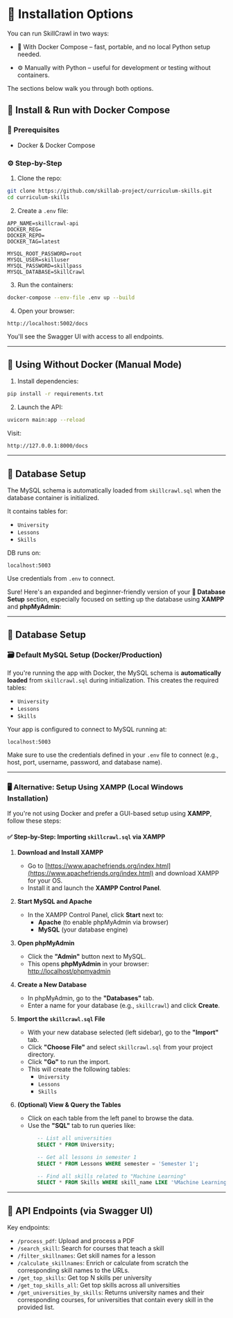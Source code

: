 # 🧰 Installation Options
You can run SkillCrawl in two ways:

- 🐳 With Docker Compose – fast, portable, and no local Python setup needed.

- ⚙️ Manually with Python – useful for development or testing without containers.

The sections below walk you through both options.

## 🐳 Install & Run with Docker Compose

### 📁 Prerequisites
- Docker & Docker Compose

### ⚙️ Step-by-Step
1. Clone the repo:
```bash
git clone https://github.com/skillab-project/curriculum-skills.git
cd curriculum-skills
```

2. Create a `.env` file:
```env
APP_NAME=skillcrawl-api
DOCKER_REG=
DOCKER_REPO=
DOCKER_TAG=latest

MYSQL_ROOT_PASSWORD=root
MYSQL_USER=skilluser
MYSQL_PASSWORD=skillpass
MYSQL_DATABASE=SkillCrawl
```

3. Run the containers:
```bash
docker-compose --env-file .env up --build
```

4. Open your browser:
```
http://localhost:5002/docs
```
You'll see the Swagger UI with access to all endpoints.

---

## 🧪 Using Without Docker (Manual Mode)

1. Install dependencies:
```bash
pip install -r requirements.txt
```

2. Launch the API:
```bash
uvicorn main:app --reload
```

Visit:
```
http://127.0.0.1:8000/docs
```

---

## 📄 Database Setup

The MySQL schema is automatically loaded from `skillcrawl.sql` when the database container is initialized.

It contains tables for:
- `University`
- `Lessons`
- `Skills`

DB runs on:
```
localhost:5003
```

Use credentials from `.env` to connect.

Sure! Here's an expanded and beginner-friendly version of your **📄 Database Setup** section, especially focused on setting up the database using **XAMPP** and **phpMyAdmin**:

---

## 📄 Database Setup

### 🗃️ Default MySQL Setup (Docker/Production)

If you're running the app with Docker, the MySQL schema is **automatically loaded** from `skillcrawl.sql` during initialization. This creates the required tables:

- `University`
- `Lessons`
- `Skills`

Your app is configured to connect to MySQL running at:

```
localhost:5003
```

Make sure to use the credentials defined in your `.env` file to connect (e.g., host, port, username, password, and database name).

---

### 🖥️ Alternative: Setup Using XAMPP (Local Windows Installation)

If you're not using Docker and prefer a GUI-based setup using **XAMPP**, follow these steps:

#### ✅ Step-by-Step: Importing `skillcrawl.sql` via XAMPP

1. **Download and Install XAMPP**
   - Go to [https://www.apachefriends.org/index.html](https://www.apachefriends.org/index.html) and download XAMPP for your OS.
   - Install it and launch the **XAMPP Control Panel**.

2. **Start MySQL and Apache**
   - In the XAMPP Control Panel, click **Start** next to:
     - **Apache** (to enable phpMyAdmin via browser)
     - **MySQL** (your database engine)

3. **Open phpMyAdmin**
   - Click the **"Admin"** button next to MySQL.
   - This opens **phpMyAdmin** in your browser: [http://localhost/phpmyadmin](http://localhost/phpmyadmin)

4. **Create a New Database**
   - In phpMyAdmin, go to the **"Databases"** tab.
   - Enter a name for your database (e.g., `skillcrawl`) and click **Create**.

5. **Import the `skillcrawl.sql` File**
   - With your new database selected (left sidebar), go to the **"Import"** tab.
   - Click **"Choose File"** and select `skillcrawl.sql` from your project directory.
   - Click **"Go"** to run the import.
   - This will create the following tables:
     - `University`
     - `Lessons`
     - `Skills`

6. **(Optional) View & Query the Tables**
   - Click on each table from the left panel to browse the data.
   - Use the **"SQL"** tab to run queries like:
     ```sql
        -- List all universities
        SELECT * FROM University;

        -- Get all lessons in semester 1
        SELECT * FROM Lessons WHERE semester = 'Semester 1';

        -- Find all skills related to "Machine Learning"
        SELECT * FROM Skills WHERE skill_name LIKE '%Machine Learning%';
     ```


---

## 🧠 API Endpoints (via Swagger UI)

Key endpoints:
- `/process_pdf`: Upload and process a PDF
- `/search_skill`: Search for courses that teach a skill
- `/filter_skillnames`: Get skill names for a lesson
- `/calculate_skillnames`: Enrich or calculate from scratch the corresponding skill names to the URLs.
- `/get_top_skills`: Get top N skills per university
- `/get_top_skills_all`: Get top skills across all universities
- `/get_universities_by_skills`: Returns university names and their corresponding courses, for universities that contain every skill in the provided list.
